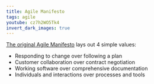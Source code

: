 ```yaml
---
title: Agile Manifesto
tags: agile
youtube: cz7h2WO5Tk4
invert_dark_images: true
---
```


[The original Agile Manifesto](https://agilemanifesto.org/) lays out 4 simple values:
- Responding to change over following a plan
- Customer collaboration over contract negotiation
- Working software over comprehensive documentation
- Individuals and interactions over processes and tools

<!--more-->